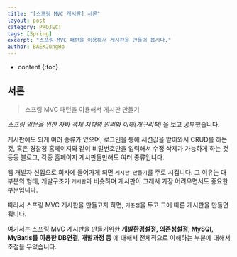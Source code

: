 ```yaml
---
title: "[스프링 MVC 게시판] 서론"
layout: post
category: PROJECT
tags: [Spring]
excerpt: "스프링 MVC 패턴을 이용해서 게시판을 만들어 봅시다."
author: BAEKJungHo
---
```


* content
{:toc}

## 서론

   > 스프링 MVC 패턴을 이용해서 게시판 만들기

   _스프링 입문을 위한 자바 객체 지향의 원리와 이해(개구리책)_ 을 보고 공부했습니다.

   게시판에도 되게 여러 종류가 있으며, 로그인을 통해 세션값을 받아와서 CRUD를 하는 것,
   혹은 경찰청 홈페이지와 같이 비밀번호만을 입력해서 수정 삭제가 가능하게 하는 것 등등
   블로그, 각종 홈페이지 게시판들만해도 여러 종류입니다.

   웹 개발자 신입으로 회사에 들어가게 되면 `게시판 만들기`를 주로 시킵니다.
   그 이유는 대부분의 형태, 개발구조가 `게시판`과 비슷하며 게시판이 그래서 가장 어려우면서도
   중요한 부분입니다.

   따라서 스프링 MVC 게시판을 만들고자 하면, `기준점`을 두고 그에 따른 게시판을 만들면 됩니다.

   여기서는 스프링 MVC 게시판을 만들기위한 __개발환경설정, 의존성설정, MySQl, MyBatis를 이용한 DB연결, 개발과정 등__ 에 대해서
   전체적으로 이해하는 부분에 대해서 초점을 두었습니다.

